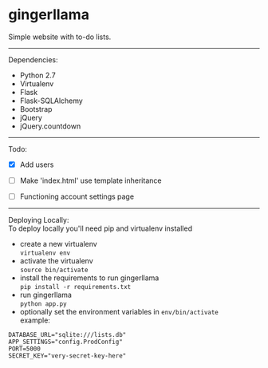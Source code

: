 # gingerllama
Simple website with to-do lists.

___
Dependencies:
* Python 2.7
* Virtualenv
* Flask
* Flask-SQLAlchemy
* Bootstrap
* jQuery
* jQuery.countdown



___
Todo:
- [x] Add users
- [ ] Make 'index.html' use template inheritance
- [ ] Functioning account settings page




___
Deploying Locally:  
To deploy locally you'll need pip and virtualenv installed
* create a new virtualenv  
`virtualenv env`  
* activate the virtualenv  
`source bin/activate`  
* install the requirements to run gingerllama  
`pip install -r requirements.txt`  
* run gingerllama  
`python app.py`  
* optionally set the environment variables in `env/bin/activate`  
example:    
```
DATABASE_URL="sqlite:///lists.db"
APP_SETTINGS="config.ProdConfig"
PORT=5000
SECRET_KEY="very-secret-key-here"
```
 
